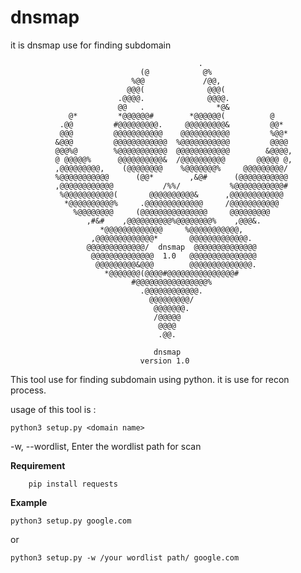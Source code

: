 # dnsmap
it is dnsmap use for finding subdomain

                                              .
                                 (@            @%
                               %@@             /@@,
                              @@@(              @@@(
                            .@@@@.              @@@@.
                            @@   .                *@&
                 @*         *@@@@@@#        *@@@@@@(          @
               .@@         #@@@@@@@@@.     @@@@@@@@@&         @@*
               @@@         @@@@@@@@@@@    @@@@@@@@@@@         %@@*
              &@@@         @@@@@@@@@@@@  %@@@@@@@@@@@         @@@@
              @@@%@        %@@@@@@@@@@@  @@@@@@@@@@@@        &@@@@,
              @ @@@@@%      @@@@@@@@@@&  /@@@@@@@@@@       @@@@@ @,
              ,@@@@@@@@@,    (@@@@@@@@    %@@@@@@@%     @@@@@@@@@/
              %@@@@@@@@@@@      (@@*        ,&@#      (@@@@@@@@@@@
              ,@@@@@@@@@@@@           /%%/           %@@@@@@@@@@@#
               %@@@@@@@@@@@(       @@@@@@@@@@&      ,@@@@@@@@@@@@
                *@@@@@@@@@@%     .@@@@@@@@@@@@@     /@@@@@@@@@@@
                  %@@@@@@@@     (@@@@@@@@@@@@@@@     @@@@@@@@@
                     ,#&#    ,@@@@@@@@@@%@@@@@@@@%    ,@@@&.
                        *@@@@@@@@@@@@@     %@@@@@@@@@@@,
                      ,@@@@@@@@@@@@@*       @@@@@@@@@@@@@.
                     @@@@@@@@@@@@@/  dnsmap  @@@@@@@@@@@@@@
                      @@@@@@@@@@@@@@  1.0   @@@@@@@@@@@@@@@
                       @@@@@@@@@&@@@        @@@@@@@@@@@@@@.
                         *@@@@@@@(@@@@#@@@@@@@@@@@@@@@#
                               #@@@@@@@@@@@@@@@@%
                                 .@@@@@@@@@@@@.
                                   @@@@@@@@@/
                                    @@@@@@@.
                                    /@@@@@
                                     @@@@
                                     .@@.

                                    dnsmap
                                 version 1.0
                                 
 This tool use for finding subdomain using python. it is use for recon process.
 
 usage of this tool is :
 
    python3 setup.py <domain name>
  
  
  -w, --wordlist, Enter the wordlist path for scan
  
  **Requirement**
  
  
        pip install requests
  
  
**Example**


    python3 setup.py google.com
    
    
or
    
    
    python3 setup.py -w /your wordlist path/ google.com
    
    
    
